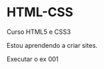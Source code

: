# HTML-CSS
 Curso HTML5 e CSS3

Estou aprendendo a criar sites.

<a href="https://yaguitz.github.io/HTML-CSS/Exerc%C3%ADcios/ex001/index.html"></a> Executar o ex 001</a>